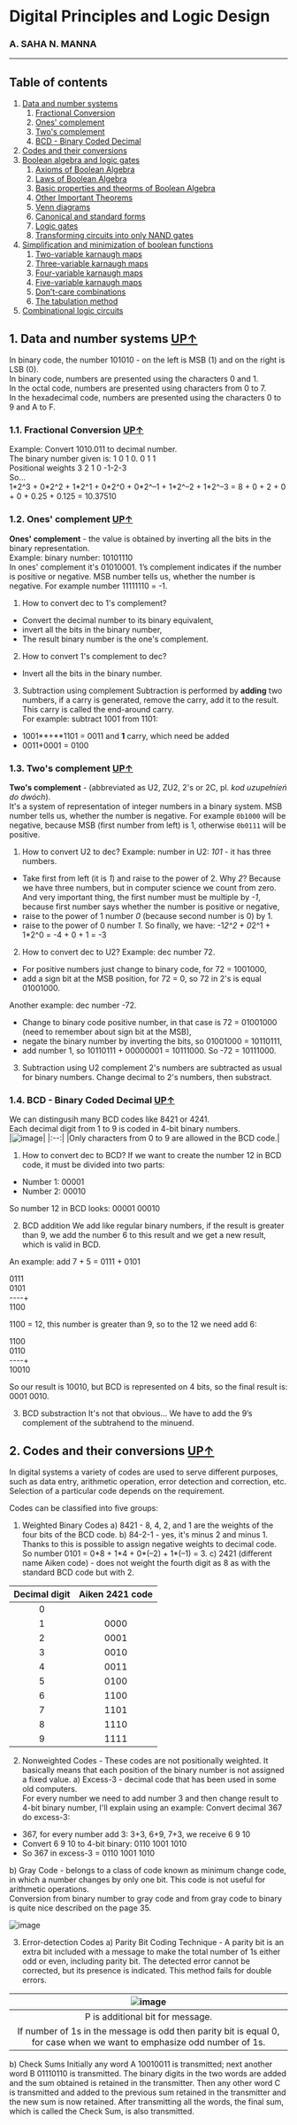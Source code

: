 # Digital Principles and Logic Design
### A. SAHA N. MANNA
__________

## Table of contents <a name="tof"></a>
1. [Data and number systems](#1)
    1. [Fractional Conversion](#1.1)
    2. [Ones' complement](#1.2)
    3. [Two's complement](#1.3)
    4. [BCD - Binary Coded Decimal](#1.4) 
2. [Codes and their conversions](#2)
3. [Boolean algebra and logic gates](#3)
    1. [Axioms of Boolean Algebra](#3.1)
    2. [Laws of Boolean Algebra](#3.2)
    3. [Basic properties and theorms of Boolean Algebra](#3.3)
    4. [Other Important Theorems](#3.4)
    5. [Venn diagrams](#3.5)
    6. [Canonical and standard forms](#3.6)
    7. [Logic gates](#3.7)
    8. [Transforming circuits into only NAND gates](#3.8)
4. [Simplification and minimization of boolean functions](#4)
    1. [Two-variable karnaugh maps](#4.1)
    2. [Three-variable karnaugh maps](#4.2)
    3. [Four-variable karnaugh maps](#4.3)
    4. [Five-variable karnaugh maps](#4.4)
    5. [Don’t-care combinations](#4.5)
    6. [The tabulation method](#4.6)
5. [Combinational logic circuits](#5)

## 1. Data and number systems <a name="1"></a> [UP↑](#tof)
In binary code, the number 101010 - on the left is MSB (1) and on the right is 
LSB (0). <br/>
In binary code, numbers are presented using the characters 0 and 1. <br/>
In the octal code, numbers are presented using characters from 0 to 7. <br/>
In the hexadecimal code, numbers are presented using the characters 0 to 9 and 
A to F. <br/>

### 1.1. Fractional Conversion <a name="1.1"></a> [UP↑](#tof)
Example: Convert 1010.011 to decimal number. <br/>
The binary number given is:
1 0 1 0. 0 1 1 <br/>
Positional weights
3 2 1 0 -1-2-3 <br/>
So... <br/>
1\*2^3 + 0\*2^2 + 1\*2^1 + 0\*2^0 + 0\*2^–1 + 1\*2^–2 + 1\*2^–3 = 8 + 0 + 2 + 0 + 0 + 
0.25 + 0.125 = 10.37510

### 1.2. Ones' complement <a name="1.2"></a> [UP↑](#tof)
**Ones' complement** - the value is obtained by inverting all the bits in the 
binary representation. <br/>
Example: binary number: 10101110 <br/>
In ones' complement it's 01010001. 1’s complement indicates if the number is 
positive or negative. MSB number tells us, whether the number is negative. For
example number 11111110 = -1.

1. How to convert dec to 1's complement?
- Convert the decimal number to its binary equivalent,
- invert all the bits in the binary number,
- The result binary number is the one's complement.

2. How to convert 1's complement to dec?
- Invert all the bits in the binary number.

3. Subtraction using complement
Subtraction is performed by **adding** two numbers, if a carry is generated, 
remove the carry, add it to the result. This carry is called the end-around 
carry. <br/>
For example: subtract 1001 from 1101:
- 1001**+**1101 = 0011 and **1** carry, which need be added
- 0011+0001 = 0100

### 1.3. Two's complement <a name="1.3"></a> [UP↑](#tof)
**Two's complement** - (abbreviated as U2, ZU2, 2's or 2C, pl. *kod uzupełnień 
do dwóch*). <br/>
It's a system of representation of integer numbers in a binary system. MSB 
number tells us, whether the number is negative. For example `0b1000` will be 
negative, because MSB (first number from left) is 1, otherwise `0b0111` will be 
positive.

1. How to convert U2 to dec?
Example: number in U2: *101* - it has three numbers.
- Take first from left (it is *1*) and raise to the power of 2. Why *2*? Because 
we have three numbers, but in computer science we count from zero. And very 
important thing, the first number must be multiple by *-1*, because first number 
says whether the number is positive or negative,
- raise to the power of 1 number *0* (because second number is 0) by 1. 
- raise to the power of 0 number *1*.
So finally, we have: -1*2^2 + 0*2^1 + 1*2^0 = -4 + 0 + 1 = -3 <br/>

2. How to convert dec to U2?
Example: dec number 72.
- For positive numbers just change to binary code, for 72 = 1001000,
- add a sign bit at the MSB position, for 72 = 0, so 72 in 2's is equal 01001000.

Another example: dec number -72.
- Change to binary code positive number, in that case is 72 = 01001000 (need to 
remember about sign bit at the MSB),
- negate the binary number by inverting the bits, so 01001000 = 10110111,
- add number 1, so 10110111 + 00000001 = 10111000. So -72 = 10111000.

3. Subtraction using U2 complement
2's numbers are subtracted as usual for binary numbers. Change decimal to 2's
numbers, then substract.

### 1.4. BCD - Binary Coded Decimal <a name="1.4"></a> [UP↑](#tof)
We can distingusih many BCD codes like 8421 or 4241. <br/>
Each decimal digit from 1 to 9 is coded in 4-bit binary numbers. <br/>
|![image](https://github.com/mozerpol/NotesFromLearning/assets/43972902/3f9c6d73-ad91-4275-b83b-70390a25d86d)|
|:--:|
|Only characters from 0 to 9 are allowed in the BCD code.|

1. How to convert dec to BCD?
If we want to create the number 12 in BCD code, it must be divided into two 
parts:
- Number 1: 00001
- Number 2: 00010

So number 12 in BCD looks: 00001 00010

2. BCD addition
We add like regular binary numbers, if the result is greater than 9, we add the 
number 6 to this result and we get a new result, which is valid in BCD. <br/>

An example: add 7 + 5 = 0111 + 0101 <br/>

0111 <br/>
0101 <br/>
----+ <br/>
1100 <br/>

1100 = 12, this number is greater than 9, so to the 12 we need add 6: <br/>

1100 <br/>
0110 <br/>
----+ <br/>
10010 <br/>

So our result is 10010, but BCD is represented on 4 bits, so the final result 
is: 0001 0010.

3. BCD substraction
It's not that obvious... We have to add the 9’s complement of the subtrahend to
the minuend.

## 2. Codes and their conversions <a name="2"></a> [UP↑](#tof)

In digital systems a variety of codes are used to serve different purposes, such 
as data entry, arithmetic operation, error detection and correction, etc. 
Selection of a particular code depends on the requirement.

Codes can be classified into five groups:
1. Weighted Binary Codes
a) 8421 - 8, 4, 2, and 1 are the weights of the four bits of the BCD code.
b) 84-2-1 - yes, it's minus 2 and minus 1. Thanks to this is possible to assign 
negative weights to decimal code. So number 0101 = 0\*8 + 1\*4 + 0\*(–2) + 
1\*(–1) = 3.
c) 2421 (different name Aiken code) - does not weight the fourth digit as 8 as 
with the standard BCD code but with 2.

|Decimal digit| Aiken 2421 code|
|:--:|:--:|
|0| |
|1 |0000 |
|2 |0001 |
|3 |0010 |
|4 |0011 |
|5 |0100 |
|6 |1100 |
|7 |1101 |
|8 |1110 |
|9 |1111 |

2. Nonweighted Codes - These codes are not positionally weighted. It basically 
means that each position of the binary number is not assigned a fixed value.
a) Excess-3 - decimal code that has been used in some old computers. <br/>
For every number we need to add number 3 and then change result to 4-bit binary
number, I'll explain using an example: Convert decimal 367 do excess-3: <br/>
- 367, for every number add 3: 3+3, 6+9, 7+3, we receive 6 9 10
- Convert 6 9 10 to 4-bit binary: 0110 1001 1010
- So 367 in excess-3 = 0110 1001 1010

b) Gray Code - belongs to a class of code known as minimum change code, in which 
a number changes by only one bit. This code is not useful for arithmetic 
operations. <br/>
Conversion from binary number to gray code and from gray code to binary is quite
nice described on the page 35.

![image](https://github.com/mozerpol/NotesFromLearning/assets/43972902/09930037-7d7e-4896-8feb-53a1e695083a)

3. Error-detection Codes
a) Parity Bit Coding Technique - A parity bit is an extra bit included with a 
message to make the total number of 1s either odd or even, including parity bit. 
The detected error cannot be corrected, but its presence is indicated. This
method fails for double errors.

|![image](https://github.com/mozerpol/NotesFromLearning/assets/43972902/aa1a8f05-5470-4bad-a8f4-a2e3f212d789)|
|:--:|
| P is additional bit for message. |
| If number of 1s in the message is odd then parity bit is equal 0, for case when we want to emphasize odd number of 1s. |

b) Check Sums
Initially any word A 10010011 is transmitted; next another word B 01110110 is 
transmitted. The binary digits in the two words are added and the sum obtained 
is retained in the transmitter. Then any other word C is transmitted and added 
to the previous sum retained in the transmitter and the new sum is now retained.
After transmitting all the words, the final sum, which is called the Check Sum, 
is also transmitted.







